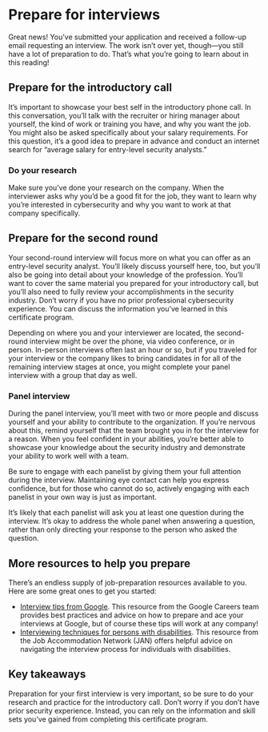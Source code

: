 # Prepare for interviews
Great news! You’ve submitted your application and received a follow-up email requesting an interview.  The work isn’t over yet, though—you still have a lot of preparation to do. That’s what you’re going to learn about in this reading!

## Prepare for the introductory call
It’s important to showcase your best self in the introductory phone call. In this conversation, you’ll talk with the recruiter or hiring manager about yourself, the kind of work or training you have, and why you want the job. You might also be asked specifically about your salary requirements. For this question, it’s a good idea to prepare in advance and conduct an internet search for “average salary for entry-level security analysts.” 

### Do your research
Make sure you’ve done your research on the company. When the interviewer asks why you’d be a good fit for the job, they want to learn why you’re interested in cybersecurity and why you want to work at that company specifically. 

## Prepare for the second round
Your second-round interview will focus more on what you can offer as an entry-level security analyst. You’ll likely discuss yourself here, too, but you’ll also be going into detail about your knowledge of the profession. You’ll want to cover the same material you prepared for your introductory call, but you’ll also need to fully review your accomplishments in the security industry. Don’t worry if you have no prior professional cybersecurity experience. You can discuss the information you’ve learned in this certificate program. 

Depending on where you and your interviewer are located, the second-round interview might be over the phone, via video conference, or in person. In-person interviews often last an hour or so, but if you traveled for your interview or the company likes to bring candidates in for all of the remaining interview stages at once, you might complete your panel interview with a group that day as well.

### Panel interview
During the panel interview, you’ll meet with two or more people and discuss yourself and your ability to contribute to the organization. If you’re nervous about this, remind yourself that the team brought you in for the interview for a reason. When you feel confident in your abilities, you’re better able to showcase your knowledge about the security industry and demonstrate your ability to work well with a team. 

Be sure to engage with each panelist by giving them your full attention during the interview. Maintaining eye contact can help you express confidence, but for those who cannot do so, actively engaging with each panelist in your own way is just as important. 

It’s likely that each panelist will ask you at least one question during the interview. It’s okay to address the whole panel when answering a question, rather than only directing your response to the person who asked the question. 

## More resources to help you prepare
There’s an endless supply of job-preparation resources available to you. Here are some great ones to get you started:

- [Interview tips from Google](https://www.google.com/about/careers/applications/interview-tips/?src=Online%2FSocial%2FNewYearNewJob&utm_campaign=&utm_medium=Social&utm_source=Online). This resource from the Google Careers team provides best practices and advice on how to prepare and ace your interviews at Google, but of course these tips will work at any company!
- [Interviewing techniques for persons with disabilities](https://askjan.org/publications/consultants-corner/vol01iss13.cfm). This resource from the Job Accommodation Network (JAN) offers helpful advice on navigating the interview process for individuals with disabilities. 

## Key takeaways
Preparation for your first interview is very important, so be sure to do your research and practice for the introductory call. Don’t worry if you don’t have prior security experience. Instead, you can rely on the information and skill sets you’ve gained from completing this certificate program. 
